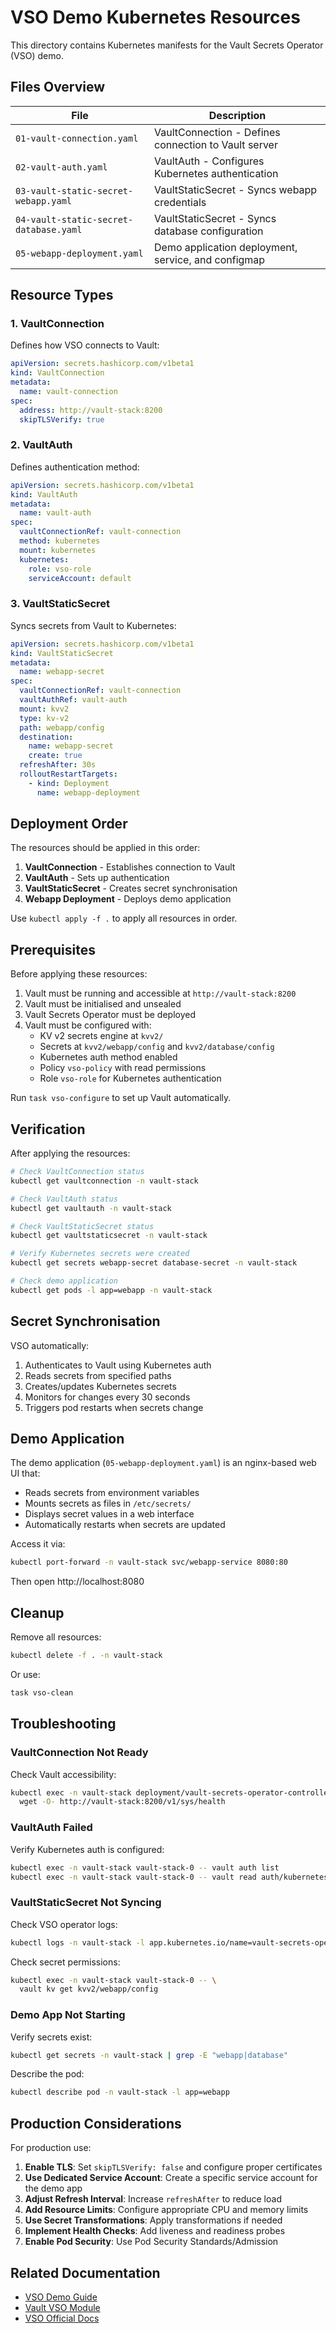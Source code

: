 # VSO Demo Kubernetes Resources

This directory contains Kubernetes manifests for the Vault Secrets Operator (VSO) demo.

## Files Overview

| File | Description |
|------|-------------|
| `01-vault-connection.yaml` | VaultConnection - Defines connection to Vault server |
| `02-vault-auth.yaml` | VaultAuth - Configures Kubernetes authentication |
| `03-vault-static-secret-webapp.yaml` | VaultStaticSecret - Syncs webapp credentials |
| `04-vault-static-secret-database.yaml` | VaultStaticSecret - Syncs database configuration |
| `05-webapp-deployment.yaml` | Demo application deployment, service, and configmap |

## Resource Types

### 1. VaultConnection

Defines how VSO connects to Vault:

```yaml
apiVersion: secrets.hashicorp.com/v1beta1
kind: VaultConnection
metadata:
  name: vault-connection
spec:
  address: http://vault-stack:8200
  skipTLSVerify: true
```

### 2. VaultAuth

Defines authentication method:

```yaml
apiVersion: secrets.hashicorp.com/v1beta1
kind: VaultAuth
metadata:
  name: vault-auth
spec:
  vaultConnectionRef: vault-connection
  method: kubernetes
  mount: kubernetes
  kubernetes:
    role: vso-role
    serviceAccount: default
```

### 3. VaultStaticSecret

Syncs secrets from Vault to Kubernetes:

```yaml
apiVersion: secrets.hashicorp.com/v1beta1
kind: VaultStaticSecret
metadata:
  name: webapp-secret
spec:
  vaultConnectionRef: vault-connection
  vaultAuthRef: vault-auth
  mount: kvv2
  type: kv-v2
  path: webapp/config
  destination:
    name: webapp-secret
    create: true
  refreshAfter: 30s
  rolloutRestartTargets:
    - kind: Deployment
      name: webapp-deployment
```

## Deployment Order

The resources should be applied in this order:

1. **VaultConnection** - Establishes connection to Vault
2. **VaultAuth** - Sets up authentication
3. **VaultStaticSecret** - Creates secret synchronisation
4. **Webapp Deployment** - Deploys demo application

Use `kubectl apply -f .` to apply all resources in order.

## Prerequisites

Before applying these resources:

1. Vault must be running and accessible at `http://vault-stack:8200`
2. Vault must be initialised and unsealed
3. Vault Secrets Operator must be deployed
4. Vault must be configured with:
   - KV v2 secrets engine at `kvv2/`
   - Secrets at `kvv2/webapp/config` and `kvv2/database/config`
   - Kubernetes auth method enabled
   - Policy `vso-policy` with read permissions
   - Role `vso-role` for Kubernetes authentication

Run `task vso-configure` to set up Vault automatically.

## Verification

After applying the resources:

```bash
# Check VaultConnection status
kubectl get vaultconnection -n vault-stack

# Check VaultAuth status
kubectl get vaultauth -n vault-stack

# Check VaultStaticSecret status
kubectl get vaultstaticsecret -n vault-stack

# Verify Kubernetes secrets were created
kubectl get secrets webapp-secret database-secret -n vault-stack

# Check demo application
kubectl get pods -l app=webapp -n vault-stack
```

## Secret Synchronisation

VSO automatically:
1. Authenticates to Vault using Kubernetes auth
2. Reads secrets from specified paths
3. Creates/updates Kubernetes secrets
4. Monitors for changes every 30 seconds
5. Triggers pod restarts when secrets change

## Demo Application

The demo application (`05-webapp-deployment.yaml`) is an nginx-based web UI that:

- Reads secrets from environment variables
- Mounts secrets as files in `/etc/secrets/`
- Displays secret values in a web interface
- Automatically restarts when secrets are updated

Access it via:
```bash
kubectl port-forward -n vault-stack svc/webapp-service 8080:80
```

Then open http://localhost:8080

## Cleanup

Remove all resources:
```bash
kubectl delete -f . -n vault-stack
```

Or use:
```bash
task vso-clean
```

## Troubleshooting

### VaultConnection Not Ready

Check Vault accessibility:
```bash
kubectl exec -n vault-stack deployment/vault-secrets-operator-controller-manager -- \
  wget -O- http://vault-stack:8200/v1/sys/health
```

### VaultAuth Failed

Verify Kubernetes auth is configured:
```bash
kubectl exec -n vault-stack vault-stack-0 -- vault auth list
kubectl exec -n vault-stack vault-stack-0 -- vault read auth/kubernetes/config
```

### VaultStaticSecret Not Syncing

Check VSO operator logs:
```bash
kubectl logs -n vault-stack -l app.kubernetes.io/name=vault-secrets-operator -f
```

Check secret permissions:
```bash
kubectl exec -n vault-stack vault-stack-0 -- \
  vault kv get kvv2/webapp/config
```

### Demo App Not Starting

Verify secrets exist:
```bash
kubectl get secrets -n vault-stack | grep -E "webapp|database"
```

Describe the pod:
```bash
kubectl describe pod -n vault-stack -l app=webapp
```

## Production Considerations

For production use:

1. **Enable TLS**: Set `skipTLSVerify: false` and configure proper certificates
2. **Use Dedicated Service Account**: Create a specific service account for the demo app
3. **Adjust Refresh Interval**: Increase `refreshAfter` to reduce load
4. **Add Resource Limits**: Configure appropriate CPU and memory limits
5. **Use Secret Transformations**: Apply transformations if needed
6. **Implement Health Checks**: Add liveness and readiness probes
7. **Enable Pod Security**: Use Pod Security Standards/Admission

## Related Documentation

- [VSO Demo Guide](../../docs/VSO_DEMO.md)
- [Vault VSO Module](../../terraform/modules/vault-vso-config/README.md)
- [VSO Official Docs](https://developer.hashicorp.com/vault/docs/deploy/kubernetes/vso)
